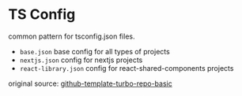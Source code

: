 # TS Config

common pattern for tsconfig.json files.

- `base.json` base config for all types of projects
- `nextjs.json` config for nextjs projects
- `react-library.json` config for react-shared-components projects

original source: [github-template-turbo-repo-basic](https://github.com/vercel/turbo/tree/main/examples/basic/packages/tsconfig)
